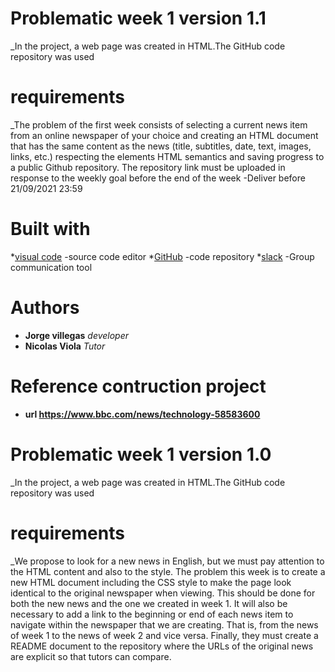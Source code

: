 # Problematic week 1 version 1.1
_In the project, a web page was created in HTML.The GitHub code repository was used

# requirements
_The problem of the first week consists of selecting a current news item from an online newspaper of your choice and creating an HTML document that has the same content as the news (title, subtitles, date, text, images, links, etc.) respecting the elements HTML semantics and saving progress to a public Github repository. The repository link must be uploaded in response to the weekly goal before the end of the week 
-Deliver before 21/09/2021 23:59




# Built with
*[visual code](https://code.visualstudio.com/) -source code editor
*[GitHub](https://github.com/) -code repository 
*[slack](https://slack.com/intl/es-ar/) -Group communication tool
# Authors
 * **Jorge villegas** *developer*
 * **Nicolas Viola** *Tutor*
# Reference contruction project  
* **url https://www.bbc.com/news/technology-58583600**



# Problematic week 1 version 1.0
_In the project, a web page was created in HTML.The GitHub code repository was used

# requirements
_We propose to look for a new news in English, but we must pay attention to the HTML content and also to the style. The problem this week is to create a new HTML document including the CSS style to make the page look identical to the original newspaper when viewing. This should be done for both the new news and the one we created in week 1.
It will also be necessary to add a link to the beginning or end of each news item to navigate within the newspaper that we are creating. That is, from the news of week 1 to the news of week 2 and vice versa.
Finally, they must create a README document to the repository where the URLs of the original news are explicit so that tutors can compare.